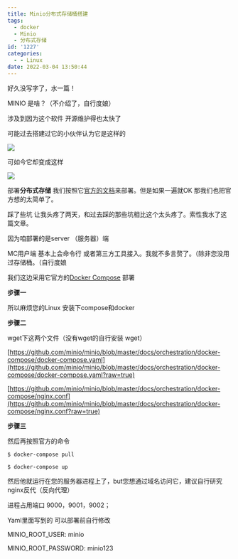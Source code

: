 ```yaml
---
title: Minio分布式存储桶搭建
tags:
  - docker
  - Minio
  - 分布式存储
id: '1227'
categories:
  - - Linux
date: 2022-03-04 13:50:44
---
```


好久没写字了，水一篇！

MINIO 是啥？（不介绍了，自行度娘）

涉及到因为这个软件 开源维护得也太快了

可能过去搭建过它的小伙伴认为它是这样的

![](https://imgconvert.csdnimg.cn/aHR0cHM6Ly9sZWVoYW8ub3NzLWNuLXNoZW56aGVuLmFsaXl1bmNzLmNvbS8yMDIwLTAxLTIxLTE0MTc0OS5wbmc?x-oss-process=image/format,png)

可如今它却变成这样

![](https://blog.min.io/content/images/size/w2000/2021/04/console_header--2-.png)

部署**分布式存储** 我们按照它[官方的文档](https://docs.min.io/)来部署。但是如果一遍就OK 那我们也把官方想的太简单了。

踩了些坑 让我头疼了两天，和过去踩的那些坑相比这个太头疼了。索性我水了这篇文章。

因为咱部署的是server （服务器）端

MC用户端 基本上会命令行 或者第三方工具接入。我就不多言赘了。（除非您没用过存储桶。（自行度娘

我们这边采用它官方的[Docker Compose](https://docs.min.io/docs/deploy-minio-on-docker-compose.html) 部署

**步骤一**

所以麻烦您的Linux 安装下compose和docker

**步骤二**

wget下这两个文件（没有wget的自行安装 wget）

[https://github.com/minio/minio/blob/master/docs/orchestration/docker-compose/docker-compose.yaml](https://github.com/minio/minio/blob/master/docs/orchestration/docker-compose/docker-compose.yaml?raw=true)

[https://github.com/minio/minio/blob/master/docs/orchestration/docker-compose/nginx.conf](https://github.com/minio/minio/blob/master/docs/orchestration/docker-compose/nginx.conf?raw=true)

**步骤三**

然后再按照官方的命令

```
$ docker-compose pull

$ docker-compose up
```

然后他就运行在您的服务器进程上了，but您想通过域名访问它，建议自行研究nginx反代（反向代理）

进程占用端口 9000，9001，9002；

Yaml里面写到的 可以部署前自行修改

MINIO\_ROOT\_USER: minio

MINIO\_ROOT\_PASSWORD: minio123